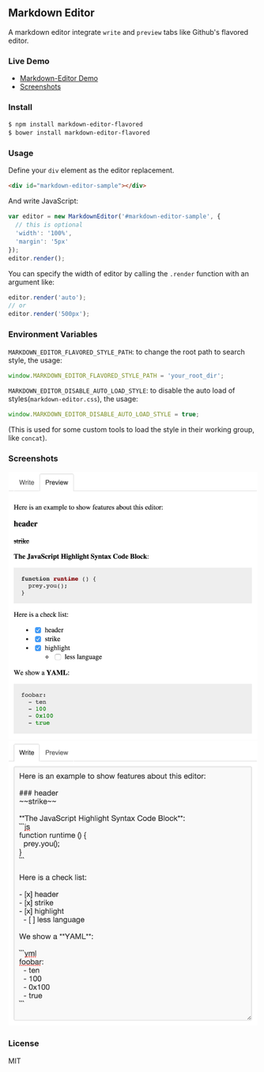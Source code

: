 
Markdown Editor
------------------------

A markdown editor integrate `write` and `preview` tabs like Github's flavored editor.

### Live Demo

- [Markdown-Editor Demo](http://weflex.github.io/markdown-editor-flavored/)
- [Screenshots](#screenshots)

### Install

```sh
$ npm install markdown-editor-flavored
$ bower install markdown-editor-flavored
```

### Usage

Define your `div` element as the editor replacement.

```html
<div id="markdown-editor-sample"></div>
```

And write JavaScript:

```js
var editor = new MarkdownEditor('#markdown-editor-sample', {
  // this is optional
  'width': '100%',
  'margin': '5px'
});
editor.render();
```

You can specify the width of editor by calling the `.render` function with an argument like:

```js
editor.render('auto');
// or
editor.render('500px');
```

### Environment Variables

`MARKDOWN_EDITOR_FLAVORED_STYLE_PATH`: to change the root path to search style, the usage:

```js
window.MARKDOWN_EDITOR_FLAVORED_STYLE_PATH = 'your_root_dir';
```

`MARKDOWN_EDITOR_DISABLE_AUTO_LOAD_STYLE`: to disable the auto load of styles(`markdown-editor.css`), the usage:

```js
window.MARKDOWN_EDITOR_DISABLE_AUTO_LOAD_STYLE = true;
```

(This is used for some custom tools to load the style in their working group, like `concat`).

### Screenshots

![Preview UI](resource/preview.png)
![Write UI](resource/write.png)

### License

MIT
